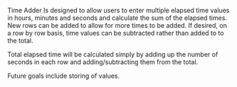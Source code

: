 Time Adder Is designed to allow users to enter multiple elapsed time values in hours, minutes and seconds and calculate the sum of the elapsed times.  New rows can be added to allow for more times to be added. If desired, on a row by row basis, time values can be subtracted rather than added to to the total.

Total elapsed time will be calculated simply by adding up the number of seconds in each row and adding/subtracting them from the total.

Future goals include storing of values.